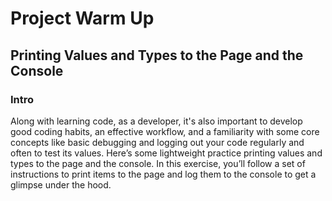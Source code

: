 
# Project Warm Up

## Printing Values and Types to the Page and the Console

### Intro

Along with learning code, as a developer, it's also important to develop good coding habits, an effective workflow, and a familiarity with some core concepts like basic debugging and logging out your code regularly and often to test its values. Here’s some lightweight practice printing values and types to the page and the console.  In this exercise, you’ll follow a set of instructions to print items to the page and log them to the console to get a glimpse under the hood.
